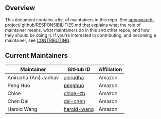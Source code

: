 ## Overview

This document contains a list of maintainers in this repo. See [opensearch-project/.github/RESPONSIBILITIES.md](https://github.com/opensearch-project/.github/blob/main/RESPONSIBILITIES.md#maintainer-responsibilities) that explains what the role of maintainer means, what maintainers do in this and other repos, and how they should be doing it. If you're interested in contributing, and becoming a maintainer, see [CONTRIBUTING](CONTRIBUTING.md).

## Current Maintainers

| Maintainer            | GitHub ID                                     | Affiliation |
| --------------------- | --------------------------------------------- | ----------- |
| Anirudha (Ani) Jadhav | [anirudha](https://github.com/anirudha)       | Amazon      |
| Peng Huo              | [penghuo](https://github.com/penghuo)         | Amazon      |
| Chloe                 | [chloe-zh](https://github.com/chloe-zh)       | Amazon      |
| Chen Dai              | [dai-chen](https://github.com/dai-chen)       | Amazon      |
| Harold Wang           | [harold-wang](https://github.com/harold-wang) | Amazon      |
